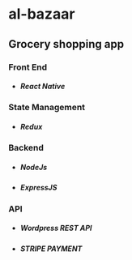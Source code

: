 # al-bazaar

## Grocery shopping app

### Front End 
<ul>
<li>
  <h5>
  React Native
    </h5>
  </li>
</ul>

### State Management

<ul>
<li>
  <h5>
  Redux
    <h5>
  </li>
</ul>
  
  ### Backend

<ul>
<li>
  <h5>
   NodeJs 
    <h5>
  </li>
    <li>
  <h5>
   ExpressJS
    <h5>
  </li>
</ul>
      
        
  ### API

<ul>
<li>
  <h5>
   Wordpress REST API
    <h5>
  </li>
    <li>
  <h5>
   STRIPE PAYMENT
    <h5>
  </li>
</ul>
  
  
